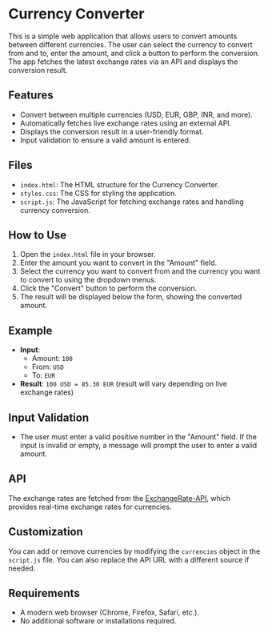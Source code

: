# Currency Converter
This is a simple web application that allows users to convert amounts between different currencies. The user can select the currency to convert from and to, enter the amount, and click a button to perform the conversion. The app fetches the latest exchange rates via an API and displays the conversion result.

## Features
- Convert between multiple currencies (USD, EUR, GBP, INR, and more).
- Automatically fetches live exchange rates using an external API.
- Displays the conversion result in a user-friendly format.
- Input validation to ensure a valid amount is entered.

## Files
- `index.html`: The HTML structure for the Currency Converter.
- `styles.css`: The CSS for styling the application.
- `script.js`: The JavaScript for fetching exchange rates and handling currency conversion.

## How to Use
1. Open the `index.html` file in your browser.
2. Enter the amount you want to convert in the "Amount" field.
3. Select the currency you want to convert from and the currency you want to convert to using the dropdown menus.
4. Click the "Convert" button to perform the conversion.
5. The result will be displayed below the form, showing the converted amount.

## Example
- **Input**: 
    - Amount: `100`
    - From: `USD`
    - To: `EUR`
- **Result**: `100 USD = 85.30 EUR` (result will vary depending on live exchange rates)

## Input Validation
- The user must enter a valid positive number in the "Amount" field. If the input is invalid or empty, a message will prompt the user to enter a valid amount.

## API
The exchange rates are fetched from the [ExchangeRate-API](https://www.exchangerate-api.com/), which provides real-time exchange rates for currencies.

## Customization
You can add or remove currencies by modifying the `currencies` object in the `script.js` file. You can also replace the API URL with a different source if needed.

## Requirements
- A modern web browser (Chrome, Firefox, Safari, etc.).
- No additional software or installations required.

